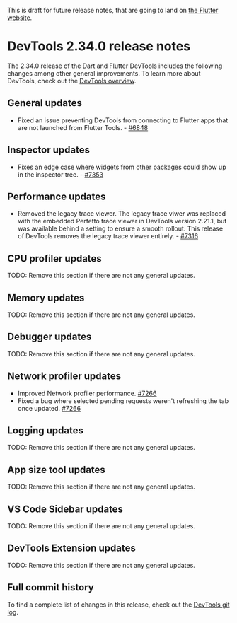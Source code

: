 This is draft for future release notes, that are going to land on
[the Flutter website](https://docs.flutter.dev/tools/devtools/release-notes).

# DevTools 2.34.0 release notes

The 2.34.0 release of the Dart and Flutter DevTools
includes the following changes among other general improvements.
To learn more about DevTools, check out the
[DevTools overview](https://docs.flutter.dev/tools/devtools/overview).

## General updates

- Fixed an issue preventing DevTools from connecting to Flutter apps that are not
  launched from Flutter Tools. - [#6848](https://github.com/flutter/devtools/issues/6848)

## Inspector updates

- Fixes an edge case where widgets from other packages could show up in the inspector
  tree. - [#7353](https://github.com/flutter/devtools/pull/7353)

## Performance updates

- Removed the legacy trace viewer. The legacy trace viwer was replaced with the
  embedded Perfetto trace viewer in DevTools version 2.21.1, but was available
  behind a setting to ensure a smooth rollout. This release of DevTools removes
  the legacy trace viewer entirely. - [#7316](https://github.com/flutter/devtools/pull/7316)

## CPU profiler updates

TODO: Remove this section if there are not any general updates.

## Memory updates

TODO: Remove this section if there are not any general updates.

## Debugger updates

TODO: Remove this section if there are not any general updates.

## Network profiler updates

- Improved Network profiler performance. [#7266](https://github.com/flutter/devtools/pull/7266)
- Fixed a bug where selected pending requests weren't refreshing the tab once updated. [#7266](https://github.com/flutter/devtools/pull/7266)

## Logging updates

TODO: Remove this section if there are not any general updates.

## App size tool updates

TODO: Remove this section if there are not any general updates.

## VS Code Sidebar updates

TODO: Remove this section if there are not any general updates.

## DevTools Extension updates

TODO: Remove this section if there are not any general updates.

## Full commit history

To find a complete list of changes in this release, check out the
[DevTools git log](https://github.com/flutter/devtools/tree/v2.34.0).
